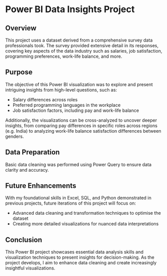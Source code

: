 # Power BI Data Insights Project

## Overview
This project uses a dataset derived from a comprehensive survey data professionals took. The survey provided extensive detail in its responses, covering key aspects of the data industry such as salaries, job satisfaction, programming preferences, work-life balance, and more.

## Purpose
The objective of this Power BI visualization was to explore and present intriguing insights from high-level questions, such as:
- Salary differences across roles
- Preferred programming languages in the workplace
- Job satisfaction factors, including pay and work-life balance

Additionally, the visualizations can be cross-analyzed to uncover deeper insights, from comparing pay differences in specific roles across regions (e.g. India) to analyzing work-life balance satisfaction differences between genders.

## Data Preparation
Basic data cleaning was performed using Power Query to ensure data clarity and accuracy. 

## Future Enhancements
With my foundational skills in Excel, SQL, and Python demonstrated in previous projects, future iterations of this project will focus on:
- Advanced data cleaning and transformation techniques to optimise the dataset
- Creating more detailed visualizations for nuanced data interpretations 

## Conclusion
This Power BI project showcases essential data analysis skills and visualization techniques to present insights for decision-making. As the project develops, I aim to enhance data cleaning and create increasingly insightful visualizations.
